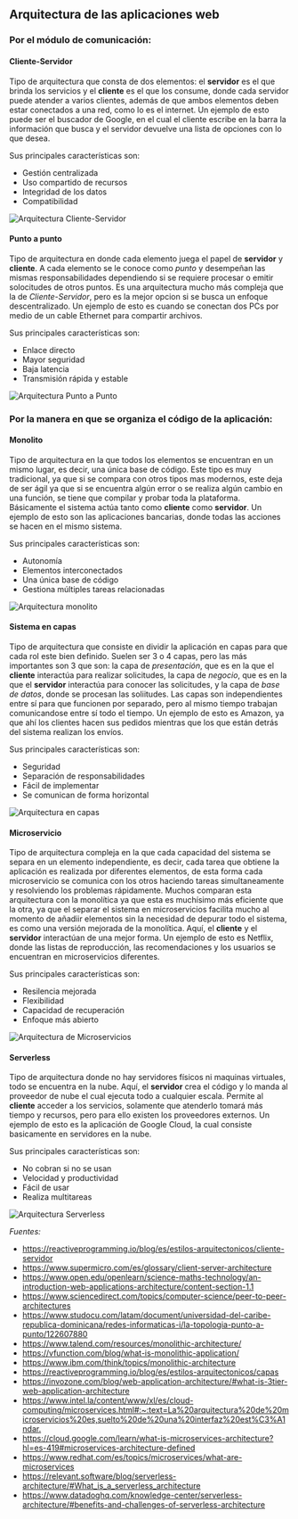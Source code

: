 ## Arquitectura de las aplicaciones web
### Por el módulo de comunicación:
#### Cliente-Servidor

Tipo de arquitectura que consta de dos elementos: el **servidor** es el que brinda los servicios y el **cliente** es el que los consume, donde cada servidor puede atender a varios clientes, además de que ambos elementos deben estar conectados a una red, como lo es el internet. Un ejemplo de esto puede ser el buscador de Google, en el cual el cliente escribe en la barra la información que busca y el servidor devuelve una lista de opciones con lo que desea.

Sus principales características son: 

- Gestión centralizada
- Uso compartido de recursos
- Integridad de los datos
- Compatibilidad

![Arquitectura Cliente-Servidor](https://contenidos.sucerman.com/nivel4/desarrollo/unidad2/img/modelo-cliente-servidor.png)

#### Punto a punto

Tipo de arquitectura en donde cada elemento juega el papel de **servidor** y **cliente**. A cada elemento se le conoce como *punto* y desempeñan las mismas responsabilidades dependiendo si se requiere procesar o emitir solocitudes de otros puntos. Es una arquitectura mucho más compleja que la de *Cliente-Servidor*, pero es la mejor opcion si se busca un enfoque descentralizado. Un ejemplo de esto es cuando se conectan dos PCs por medio de un cable Ethernet para compartir archivos.

Sus principales características son:

- Enlace directo
- Mayor seguridad
- Baja latencia
- Transmisión rápida y estable

![Arquitectura Punto a Punto](https://javiergarciaescobedo.es/images/stories/despliegue_web/01_implantacion/P2P-network.svg.png)


### Por la manera en que se organiza el código de la aplicación:
#### Monolito

Tipo de arquitectura en la que todos los elementos se encuentran en un mismo lugar, es decir, una única base de código. Este tipo es muy tradicional, ya que si se compara con otros tipos mas modernos, este deja de ser ágil ya que si se encuentra algún error o se realiza algún cambio en una función, se tiene que compilar y probar toda la plataforma. Básicamente el sistema actúa tanto como **cliente** como **servidor**. Un ejemplo de esto son las aplicaciones bancarias, donde todas las acciones se hacen en el mismo sistema.

Sus principales características son:

- Autonomía
- Elementos interconectados
- Una única base de código
- Gestiona múltiples tareas relacionadas

![Arquitectura monolito](https://jugnicaragua.org/wp-content/uploads/2024/05/Monolitico_.png)

#### Sistema en capas

Tipo de arquitectura que consiste en dividir la aplicación en capas para que cada rol este bien definido. Suelen ser 3 o 4 capas, pero las más importantes son 3 que son: la capa de *presentación*, que es en la que el **cliente** interactúa para realizar solicitudes, la capa de *negocio*, que es en la que el **servidor** interactúa para conocer las solicitudes, y la capa de *base de datos*, donde se procesan las soliitudes. Las capas son independientes entre sí para que funcionen por separado, pero al mismo tiempo trabajan comunicandose entre sí todo el tiempo. Un ejemplo de esto es Amazon, ya que ahí los clientes hacen sus pedidos mientras que los que están detrás del sistema realizan los envíos.

Sus principales características son:

- Seguridad
- Separación de responsabilidades
- Fácil de implementar
- Se comunican de forma horizontal

![Arquitectura en capas](https://rjcodeadvance.com/wp-content/uploads/2019/07/Arquitecura-tradicional-en-capas-estilos-de-arquitectura-y-patrones-de-software-1.png)

#### Microservicio

Tipo de arquitectura compleja en la que cada capacidad del sistema se separa en un elemento independiente, es decir, cada tarea que obtiene la aplicación es realizada por diferentes elementos, de esta forma cada microservicio se comunica con los otros haciendo tareas simultaneamente y resolviendo los problemas rápidamente. Muchos comparan esta arquitectura con la monolítica ya que esta es muchísimo más eficiente que la otra, ya que el separar el sistema en microservicios facilita mucho al momento de añadiir elementos sin la necesidad de depurar todo el sistema, es como una versión mejorada de la monolítica. Aquí, el **cliente** y el **servidor** interactúan de una mejor forma. Un ejemplo de esto es Netflix, donde las listas de reproducción, las recomendaciones y los usuarios se encuentran en microservicios diferentes.

Sus principales características son:

- Resilencia mejorada
- Flexibilidad
- Capacidad de recuperación
- Enfoque más abierto

![Arquitectura de Microservicios](https://www.hiberus.com/crecemos-contigo/wp-content/uploads/2024/06/img461.jpg)

#### Serverless

Tipo de arquitectura donde no hay servidores físicos ni maquinas virtuales, todo se encuentra en la nube. Aquí, el **servidor** crea el código y lo manda al proveedor de nube el cual ejecuta todo a cualquier escala. Permite al **cliente** acceder a los servicios, solamente que atenderlo tomará más tiempo y recursos, pero para ello existen los proveedores externos. Un ejemplo de esto es la aplicación de Google Cloud, la cual consiste basicamente en servidores en la nube.

Sus principales características son:

- No cobran si no se usan
- Velocidad y productividad
- Fácil de usar
- Realiza multitareas

![Arquitectura Serverless](https://encrypted-tbn0.gstatic.com/images?q=tbn:ANd9GcQzPd1r7pG23E3Hv5S3uJgBft_s9tj1FWqwxg&s)

*Fuentes:*

- <https://reactiveprogramming.io/blog/es/estilos-arquitectonicos/cliente-servidor>
- <https://www.supermicro.com/es/glossary/client-server-architecture>
- <https://www.open.edu/openlearn/science-maths-technology/an-introduction-web-applications-architecture/content-section-1.1>
- <https://www.sciencedirect.com/topics/computer-science/peer-to-peer-architectures>
- <https://www.studocu.com/latam/document/universidad-del-caribe-republica-dominicana/redes-informaticas-i/la-topologia-punto-a-punto/122607880>
- <https://www.talend.com/resources/monolithic-architecture/>
- <https://vfunction.com/blog/what-is-monolithic-application/>
- <https://www.ibm.com/think/topics/monolithic-architecture>
- <https://reactiveprogramming.io/blog/es/estilos-arquitectonicos/capas>
- <https://invozone.com/blog/web-application-architecture/#what-is-3tier-web-application-architecture>
- <https://www.intel.la/content/www/xl/es/cloud-computing/microservices.html#:~:text=La%20arquitectura%20de%20microservicios%20es,suelto%20de%20una%20interfaz%20est%C3%A1ndar.>
- <https://cloud.google.com/learn/what-is-microservices-architecture?hl=es-419#microservices-architecture-defined>
- <https://www.redhat.com/es/topics/microservices/what-are-microservices>
- <https://relevant.software/blog/serverless-architecture/#What_is_a_serverless_architecture>
- <https://www.datadoghq.com/knowledge-center/serverless-architecture/#benefits-and-challenges-of-serverless-architecture>
